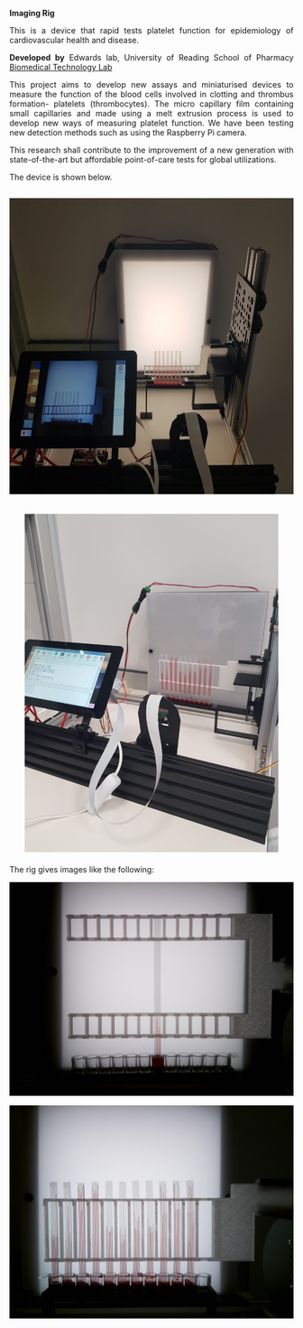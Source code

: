 <p style="text-align: justify;"><strong>Imaging Rig</strong></p>
<p style="text-align: justify;">This is a device that rapid tests platelet function for epidemiology of cardiovascular health and disease.</p>
<p style="text-align: justify;"><strong>Developed by</strong> Edwards lab, University of Reading School of Pharmacy <a href="https://research.reading.ac.uk/biomedical-technology-lab/">Biomedical Technology Lab</a></p>
<p style="text-align: justify;">This project aims to develop new assays and miniaturised devices to measure the function of the blood cells involved in clotting and thrombus formation- platelets (thrombocytes). The micro capillary film containing small capillaries and made using a melt extrusion process is used to develop new ways of measuring platelet function. We have been testing new detection methods such as using the Raspberry Pi camera.</p>
<p style="text-align: justify;">This research shall contribute to the improvement of a new generation with state-of-the-art but affordable point-of-care tests for global utilizations.</p>
<p style="text-align: justify;">The device is shown below.</p>
<h2 style="text-align: center;"><img src="Imaging_Rig3.jpeg" alt="Imaging Rig" width="700" height="525" /></h2>
<h2 style="text-align: center;"><img src="Imaging_Rig4.jpeg" alt="Imaging Rig 2" width="450" height="600" /></h2>
<p>The rig gives images like the following:</p>
<p><img src="Rise_of_the_dye.jpeg" alt="Rise of the dye" /></p>
<p style="text-align: justify;"><img src="MCF.jpeg" alt="MCF" /></p>
